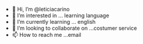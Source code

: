 - 👋 Hi, I’m @leticiacarino
- 👀 I’m interested in ... learning language
- 🌱 I’m currently learning ... english
- 💞️ I’m looking to collaborate on ...costumer service
- 📫 How to reach me ...email

<!---
leticiacarino/leticiacarino is a ✨ special ✨ repository because its `README.md` (this file) appears on your GitHub profile.
You can click the Preview link to take a look at your changes.
--->
